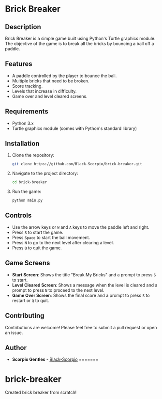 # Brick Breaker

## Description

Brick Breaker is a simple game built using Python's Turtle graphics module. The objective of the game is to break all the bricks by bouncing a ball off a paddle.

## Features

- A paddle controlled by the player to bounce the ball.
- Multiple bricks that need to be broken.
- Score tracking.
- Levels that increase in difficulty.
- Game over and level cleared screens.

## Requirements

- Python 3.x
- Turtle graphics module (comes with Python's standard library)

## Installation

1. Clone the repository:

    ```sh
    git clone https://github.com/Black-Scorpio/brick-breaker.git
    ```

2. Navigate to the project directory:

    ```sh
    cd brick-breaker
    ```

3. Run the game:

    ```sh
    python main.py
    ```

## Controls

- Use the arrow keys or `W` and `A` keys to move the paddle left and right.
- Press `S` to start the game.
- Press `Space` to start the ball movement.
- Press `N` to go to the next level after clearing a level.
- Press `Q` to quit the game.

## Game Screens

- **Start Screen**: Shows the title "Break My Bricks" and a prompt to press `S` to start.
- **Level Cleared Screen**: Shows a message when the level is cleared and a prompt to press `N` to proceed to the next level.
- **Game Over Screen**: Shows the final score and a prompt to press `S` to restart or `Q` to quit.


## Contributing

Contributions are welcome! Please feel free to submit a pull request or open an issue.

## Author

- **Scorpio Gentles** - [Black-Scorpio](https://github.com/Black-Scorpio)
=======
# brick-breaker
Created brick breaker from scratch!

